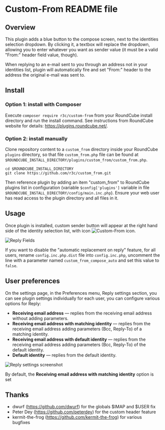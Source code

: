 Custom-From README file
=======================

Overview
--------

This plugin adds a blue button to the compose screen, next to the identities
selection dropdown. By clicking it, a textbox will replace the dropdown,
allowing you to enter whatever you want as sender value (it must be a valid
"From:" header field value, though).

When replying to an e-mail sent to you through an address not in your
identities list, plugin will automatically fire and set "From:" header to the
address the original e-mail was sent to.


Install
-------

### Option 1: install with Composer

Execute `composer require r3c/custom-from` from your RoundCube install
directory and run the install command. See instructions from RoundCube website
for details: https://plugins.roundcube.net/.

### Option 2: install manually

Clone repository content to a `custom_from` directory inside your RoundCube
`plugins` directory, so that file `custom_from.php` file can be found at
`$ROUNDCUBE_INSTALL_DIRECTORY/plugins/custom_from/custom_from.php`.

    cd $ROUNDCUBE_INSTALL_DIRECTORY
    git clone https://github.com/r3c/custom_from.git

Then reference plugin by adding an item "custom_from" to RoundCube plugins list
in configuration (variable `$config['plugins']` variable in file
`$ROUNDCUBE_INSTALL_DIRECTORY/config/main.inc.php`). Ensure your web user has
read access to the plugin directory and all files in it.


Usage
-----

Once plugin is installed, custom sender button will appear at the right
hand side of the identity selection list, with icon ![Custom-From icon](images/custom_from_on.png).

![Reply Fields](https://github.com/r3c/custom_from/blob/resource/readme/reply_fields.png?raw=true)

If you want to disable the "automatic replacement on reply" feature, for all users, rename
`config.inc.php.dist` file into `config.inc.php`, uncomment the line with a
parameter named `custom_from_compose_auto` and set this value to `false`.

User preferences
-----

On the settings page, in the Preferences menu, Reply settings section,
you can see plugin settings individually for each user,
you can configure various options for Reply:

- **Receiving email address** — replies from the receiving email address without adding parameters.
- **Receiving email address with matching identity** — replies from the receiving email address adding parameters (Bcc, Reply-To) of a matching identity.
- **Receiving email address with default identity** — replies from the receiving email address adding parameters (Bcc, Reply-To) of the default identity.
- **Default identity** — replies from the default identity.

![Reply settings screenshot](https://github.com/r3c/custom_from/blob/resource/readme/settings.png?raw=true)

By default, the **Receiving email address with matching identity** option is set

Thanks
------

- dwurf (https://github.com/dwurf) for the globals $IMAP and $USER fix
- Peter Dey (https://github.com/peterdey) for the custom header feature
- kermit-the-frog (https://github.com/kermit-the-frog) for various bugfixes
